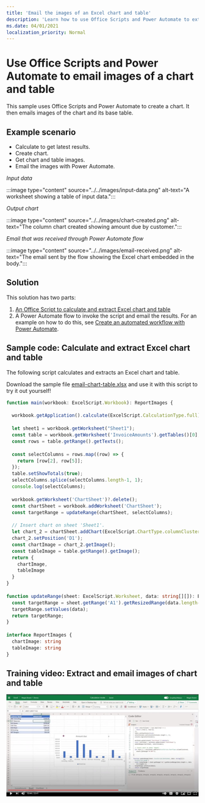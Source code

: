 ```yaml
---
title: 'Email the images of an Excel chart and table'
description: 'Learn how to use Office Scripts and Power Automate to extract and email the images of an Excel chart and table.'
ms.date: 04/01/2021
localization_priority: Normal
---
```


# Use Office Scripts and Power Automate to email images of a chart and table

This sample uses Office Scripts and Power Automate to create a chart. It then emails images of the chart and its base table.

## Example scenario

* Calculate to get latest results.
* Create chart.
* Get chart and table images.
* Email the images with Power Automate.

_Input data_

:::image type="content" source="../../images/input-data.png" alt-text="A worksheet showing a table of input data.":::

_Output chart_

:::image type="content" source="../../images/chart-created.png" alt-text="The column chart created showing amount due by customer.":::

_Email that was received through Power Automate flow_

:::image type="content" source="../../images/email-received.png" alt-text="The email sent by the flow showing the Excel chart embedded in the body.":::

## Solution

This solution has two parts:

1. [An Office Script to calculate and extract Excel chart and table](#sample-code-calculate-and-extract-excel-chart-and-table)
1. A Power Automate flow to invoke the script and email the results. For an example on how to do this, see [Create an automated workflow with Power Automate](../../tutorials/excel-power-automate-returns.md#create-an-automated-workflow-with-power-automate).

## Sample code: Calculate and extract Excel chart and table

The following script calculates and extracts an Excel chart and table.

Download the sample file <a href="email-chart-table.xlsx">email-chart-table.xlsx</a> and use it with this script to try it out yourself!

```TypeScript
function main(workbook: ExcelScript.Workbook): ReportImages {

  workbook.getApplication().calculate(ExcelScript.CalculationType.full);
  
  let sheet1 = workbook.getWorksheet("Sheet1");
  const table = workbook.getWorksheet('InvoiceAmounts').getTables()[0];
  const rows = table.getRange().getTexts();

  const selectColumns = rows.map((row) => {
    return [row[2], row[5]];
  });
  table.setShowTotals(true);
  selectColumns.splice(selectColumns.length-1, 1);
  console.log(selectColumns);

  workbook.getWorksheet('ChartSheet')?.delete();
  const chartSheet = workbook.addWorksheet('ChartSheet');
  const targetRange = updateRange(chartSheet, selectColumns);

  // Insert chart on sheet 'Sheet1'.
  let chart_2 = chartSheet.addChart(ExcelScript.ChartType.columnClustered, targetRange);
  chart_2.setPosition('D1');
  const chartImage = chart_2.getImage();
  const tableImage = table.getRange().getImage();
  return {
    chartImage,
    tableImage
  }
}

function updateRange(sheet: ExcelScript.Worksheet, data: string[][]): ExcelScript.Range {
  const targetRange = sheet.getRange('A1').getResizedRange(data.length-1, data[0].length-1);
  targetRange.setValues(data);
  return targetRange;
}

interface ReportImages {
  chartImage: string
  tableImage: string
}
```

## Training video: Extract and email images of chart and table

[![Watch step-by-step video on how to extract and email images of chart and table](../../images/charts-image-vid.jpg)](https://youtu.be/152GJyqc-Kw "Step-by-step video on how to extract and email images of chart and table")
